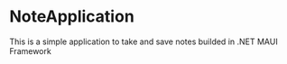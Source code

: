 # NoteApplication

This is a simple application to take and save notes builded in .NET MAUI Framework
